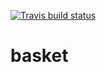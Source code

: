 [![Travis build status](https://travis-ci.org/presagia-analytics/basket.svg?branch=master)](https://travis-ci.org/presagia-analytics/basket)
# basket

